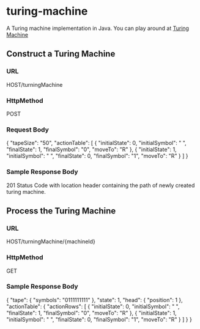 # turing-machine
A Turing machine implementation in Java. You can play around at <a href="#"> Turing Machine </a>

## Construct a Turing Machine
### URL
HOST/turningMachine
### HttpMethod
POST
### Request Body
{
	"tapeSize": "50",
	"actionTable": [
		{
			"initialState": 0,
			"initialSymbol": " ",
			"finalState": 1,
			"finalSymbol": "0",
			"moveTo": "R"
		},
		{
			"initialState": 1,
			"initialSymbol": " ",
			"finalState": 0,
			"finalSymbol": "1",
			"moveTo": "R"
		}
	]
}
### Sample Response Body
201 Status Code with location header containing the path of newly created turing machine.

## Process the Turing Machine
### URL
HOST/turningMachine/{machineId}
### HttpMethod
GET
### Sample Response Body
{
    "tape": {
        "symbols": "0111111111"
    },
    "state": 1,
    "head": {
        "position": 1
    },
    "actionTable": {
        "actionRows": [
            {
                "initialState": 0,
                "initialSymbol": " ",
                "finalState": 1,
                "finalSymbol": "0",
                "moveTo": "R"
            },
            {
                "initialState": 1,
                "initialSymbol": " ",
                "finalState": 0,
                "finalSymbol": "1",
                "moveTo": "R"
            }
        ]
    }
}
